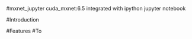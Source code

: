 #mxnet_jupyter
cuda_mxnet:6.5 integrated with ipython jupyter notebook

#Introduction

#Features
#To
